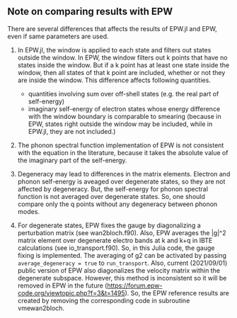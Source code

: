 ## Note on comparing results with EPW
There are several differences that affects the results of EPW.jl and EPW, even if same
parameters are used.

1. In EPW.jl, the window is applied to each state and filters out states outside the window.
In EPW, the window filters out k points that have no states inside the window. But if a
k point has at least one state inside the window, then all states of that k point are
included, whether or not they are inside the window.
This difference affects following quantities.
    * quantities involving sum over off-shell states (e.g. the real part of self-energy)
    * imaginary self-energy of electron states whose energy difference with the window
    boundary is comparable to smearing (because in EPW, states right outside the window
    may be included, while in EPW.jl, they are not included.)

2. The phonon spectral function implementation of EPW is not consistent with the equation
in the literature, because it takes the absolute value of the imaginary part of the
self-energy.

3. Degeneracy may lead to differences in the matrix elements. Electron and phonon
self-energy is aveaged over degenerate states, so they are not affected by degeneracy.
But, the self-energy for phonon spectral function is not averaged over degenerate states.
So, one should compare only the q points without any degeneracy between phonon modes.

4. For degenerate states, EPW fixes the gauge by diagonalizing a perturbation matrix (see
wan2bloch.f90). Also, EPW averages the |g|^2 matrix element over degenerate electro bands
at k and k+q in IBTE calculations (see io_transport.f90). So, in this Julia code, the gauge
fixing is implemented. The averaging of g2 can be activated by passing
`average_degeneracy = true` to `run_transport`.
Also, current (2021/09/01) public version of EPW also diagonalizes the velocity matrix
within the degenerate subspace. However, this method is inconsistent so it will be removed
in EPW in the future (https://forum.epw-code.org/viewtopic.php?f=3&t=1495). So, the EPW
reference results are created by removing the corresponding code in subroutine vmewan2bloch.
